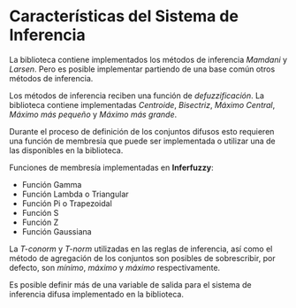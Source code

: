 # Características del Sistema de Inferencia

La biblioteca contiene implementados los métodos de inferencia *Mamdani* y *Larsen*. Pero es posible implementar partiendo de una base común otros métodos de inferencia.

Los métodos de inferencia reciben una función de *defuzzificación*. La biblioteca contiene implementadas *Centroide*, *Bisectriz*, *Máximo Central*, *Máximo más pequeño* y *Máximo más grande*.

Durante el proceso de definición de los conjuntos difusos esto requieren una función de membresía que puede ser implementada o utilizar una de las disponibles en la biblioteca.

Funciones de membresía implementadas en **Inferfuzzy**:

* Función Gamma
* Función Lambda o Triangular
* Función Pi o Trapezoidal
* Función S
* Función Z
* Función Gaussiana

La *T-conorm* y *T-norm* utilizadas en las reglas de inferencia, así como el método de agregación de los conjuntos son posibles de sobrescribir, por defecto, son *mínimo*, *máximo* y *máximo* respectivamente.

Es posible definir más de una variable de salida para el sistema de inferencia difusa implementado en la biblioteca.
